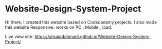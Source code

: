 # Website-Design-System-Project
Hi there, 
I created this website based on Codecademy projects.
I also made this website Responsive.
works on PC , Mobile , Ipad.

Live view site: https://alisajadahmadi.github.io/Website-Design-System-Project/
